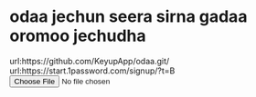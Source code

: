 <!DOCKTYPE html>
<html>
     <body>
<h1>odaa jechun seera sirna gadaa oromoo jechudha</h1>
          url:https://github.com/KeyupApp/odaa.git/
url:https://start.1password.com/signup/?t=B
<input type ="file">
     </body>
</html>
